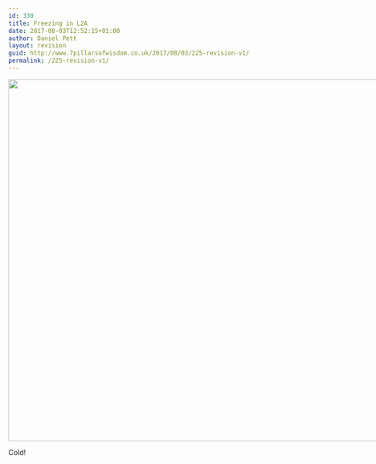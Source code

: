 ```yaml
---
id: 330
title: Freezing in L2A
date: 2017-08-03T12:52:15+01:00
author: Daniel Pett
layout: revision
guid: http://www.7pillarsofwisdom.co.uk/2017/08/03/225-revision-v1/
permalink: /225-revision-v1/
---
```

<div style="width: 970px" class="wp-caption alignnone">
  <img src="https://fbcdn-sphotos-c-a.akamaihd.net/hphotos-ak-ash3/t1.0-9/1888723_10152191559051071_1783984374_n.jpg" alt="" width="960" height="720" />
  
  <p class="wp-caption-text">
    Cold!
  </p>
</div>